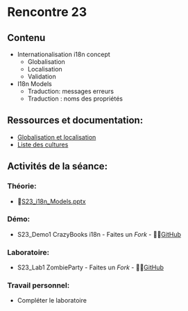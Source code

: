 # Rencontre 23

## Contenu
- Internationalisation i18n concept 
  - Globalisation 
  - Localisation 
  - Validation 
- I18n Models 
  - Traduction: messages erreurs 
  - Traduction : noms des propriétés

## Ressources et documentation: 
- [Globalisation et localisation](https://docs.microsoft.com/en-us/aspnet/core/fundamentals/localization?view=aspnetcore-8.0) 
- [Liste des cultures](https://docwiki.embarcadero.com/RADStudio/Sydney/en/Language_Culture_Names,_Codes,_and_ISO_Values)

## Activités de la séance: 
### Théorie:
- 🔗[S23_i18n_Models.pptx](https://cegepedouardmontpetit-my.sharepoint.com/:p:/r/personal/valerie_turgeon_cegepmontpetit_ca/Documents/420_3W6_SITE/E24_PowerPoints/S23_i18n_Models.pptx?d=w7b3501695c81405f86b22a694d378c31&csf=1&web=1&e=seYqjZ)

### Démo:
- S23_Demo1 CrazyBooks i18n - Faites un *Fork* - 🔗‍💥[GitHub](https://github.com/ProgWebTransFC/A24_S23_Demo1)

### Laboratoire: 
- S23_Lab1 ZombieParty - Faites un *Fork* - 🔗‍💥[GitHub](https://github.com/ProgWebTransFC/A24_S23_Lab1)

### Travail personnel: 
- Compléter le laboratoire
